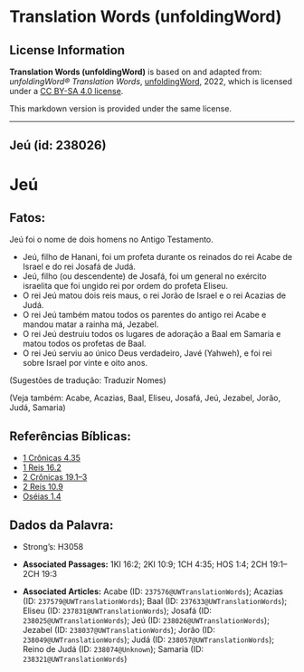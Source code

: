 # Translation Words (unfoldingWord)

## License Information

**Translation Words (unfoldingWord)** is based on and adapted from: _unfoldingWord® Translation Words_, [unfoldingWord](https://unfoldingword.org/utw), 2022, which is licensed under a [CC BY-SA 4.0 license](https://creativecommons.org/licenses/by-sa/4.0/legalcode.en).

This markdown version is provided under the same license.



--------------------------------

## Jeú (id: 238026)

Jeú
===

Fatos:
------

Jeú foi o nome de dois homens no Antigo Testamento.

* Jeú, filho de Hanani, foi um profeta durante os reinados do rei Acabe de Israel e do rei Josafá de Judá.
* Jeú, filho (ou descendente) de Josafá, foi um general no exército israelita que foi ungido rei por ordem do profeta Eliseu.
* O rei Jeú matou dois reis maus, o rei Jorão de Israel e o rei Acazias de Judá.
* O rei Jeú também matou todos os parentes do antigo rei Acabe e mandou matar a rainha má, Jezabel.
* O rei Jeú destruiu todos os lugares de adoração a Baal em Samaria e matou todos os profetas de Baal.
* O rei Jeú serviu ao único Deus verdadeiro, Javé (Yahweh), e foi rei sobre Israel por vinte e oito anos.

(Sugestões de tradução: Traduzir Nomes)

(Veja também: Acabe, Acazias, Baal, Eliseu, Josafá, Jeú, Jezabel, Jorão, Judá, Samaria)

Referências Bíblicas:
---------------------

* [1 Crônicas 4\.35](https://ref.ly/1Chr4:35)
* [1 Reis 16\.2](https://ref.ly/1Kgs16:2)
* [2 Crônicas 19\.1–3](https://ref.ly/2Chr19:1-2Chr19:3)
* [2 Reis 10\.9](https://ref.ly/2Kgs10:9)
* [Oséias 1\.4](https://ref.ly/Hos1:4)

Dados da Palavra:
-----------------

* Strong’s: H3058

* **Associated Passages:** 1KI 16:2; 2KI 10:9; 1CH 4:35; HOS 1:4; 2CH 19:1–2CH 19:3
* **Associated Articles:** Acabe (ID: `237576@UWTranslationWords`); Acazias (ID: `237579@UWTranslationWords`); Baal (ID: `237633@UWTranslationWords`); Eliseu (ID: `237831@UWTranslationWords`); Josafá (ID: `238025@UWTranslationWords`); Jeú (ID: `238026@UWTranslationWords`); Jezabel (ID: `238037@UWTranslationWords`); Jorão (ID: `238049@UWTranslationWords`); Judá (ID: `238057@UWTranslationWords`); Reino de Judá (ID: `238074@Unknown`); Samaria (ID: `238321@UWTranslationWords`)

